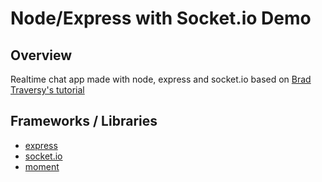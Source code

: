 # Node/Express with Socket.io Demo

## Overview
Realtime chat app made with node, express and socket.io based on [Brad Traversy's tutorial](https://www.youtube.com/watch?v=jD7FnbI76Hg&t=207s)

## Frameworks / Libraries
- [express](https://expressjs.com/)
- [socket.io](https://www.npmjs.com/package/socket.io)
- [moment](https://www.npmjs.com/package/moment)